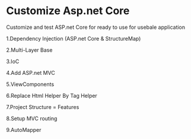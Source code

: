 # Customize Asp.net Core

Customize and test ASP.net Core for ready to use for usebale application

1.Dependency Injection (ASP.net Core & StructureMap)

2.Multi-Layer Base

3.IoC

4.Add ASP.net MVC

5.ViewComponents

6.Replace Html Helper By Tag Helper

7.Project Structure = Features

8.Setup MVC routing

9.AutoMapper
